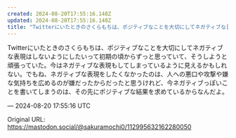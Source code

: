 ```yaml
---
created: 2024-08-20T17:55:16.148Z
updated: 2024-08-20T17:55:16.148Z
title: "Twitterにいたときのさくらもちは、ポジティブなことを大切にしてネガティブな[...]"
---
```


<p>Twitterにいたときのさくらもちは、ポジティブなことを大切にしてネガティブな表現はしないようにしたいって初期の頃からずっと思っていて、そうしようと頑張っていた。今はネガティブな表現もしてしまっているように見えるかもしれない。でもね、ネガティブな表現をしたくなかったのは、人への悪口や攻撃や嫌な気持ちを広めるのが嫌だったからだったと思うけれど、今ネガティブっぽいことを書いてしまうのは、その先にポジティブな結果を求めているからなんだよ。</p>

&mdash; 2024-08-20 17:55:16 UTC

Original URL: https://mastodon.social/@sakuramochi0/112995632162280050
